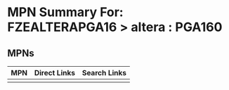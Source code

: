 



# MPN Summary For: FZEALTERAPGA16 > altera : PGA160

## MPNs
  

|MPN|Direct Links|Search Links|
| :--- | :--- | :--- |
||||
